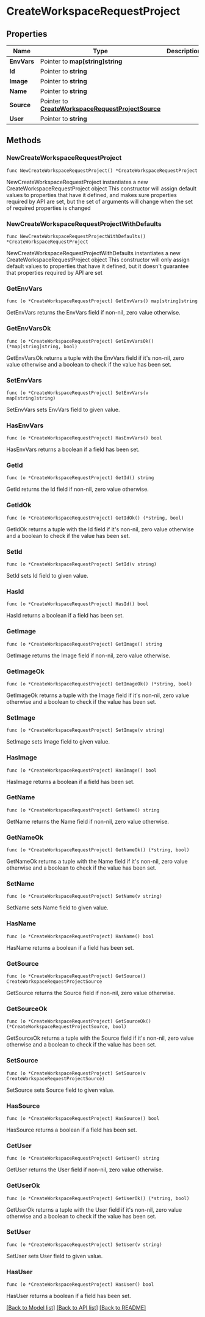 # CreateWorkspaceRequestProject

## Properties

Name | Type | Description | Notes
------------ | ------------- | ------------- | -------------
**EnvVars** | Pointer to **map[string]string** |  | [optional] 
**Id** | Pointer to **string** |  | [optional] 
**Image** | Pointer to **string** |  | [optional] 
**Name** | Pointer to **string** |  | [optional] 
**Source** | Pointer to [**CreateWorkspaceRequestProjectSource**](CreateWorkspaceRequestProjectSource.md) |  | [optional] 
**User** | Pointer to **string** |  | [optional] 

## Methods

### NewCreateWorkspaceRequestProject

`func NewCreateWorkspaceRequestProject() *CreateWorkspaceRequestProject`

NewCreateWorkspaceRequestProject instantiates a new CreateWorkspaceRequestProject object
This constructor will assign default values to properties that have it defined,
and makes sure properties required by API are set, but the set of arguments
will change when the set of required properties is changed

### NewCreateWorkspaceRequestProjectWithDefaults

`func NewCreateWorkspaceRequestProjectWithDefaults() *CreateWorkspaceRequestProject`

NewCreateWorkspaceRequestProjectWithDefaults instantiates a new CreateWorkspaceRequestProject object
This constructor will only assign default values to properties that have it defined,
but it doesn't guarantee that properties required by API are set

### GetEnvVars

`func (o *CreateWorkspaceRequestProject) GetEnvVars() map[string]string`

GetEnvVars returns the EnvVars field if non-nil, zero value otherwise.

### GetEnvVarsOk

`func (o *CreateWorkspaceRequestProject) GetEnvVarsOk() (*map[string]string, bool)`

GetEnvVarsOk returns a tuple with the EnvVars field if it's non-nil, zero value otherwise
and a boolean to check if the value has been set.

### SetEnvVars

`func (o *CreateWorkspaceRequestProject) SetEnvVars(v map[string]string)`

SetEnvVars sets EnvVars field to given value.

### HasEnvVars

`func (o *CreateWorkspaceRequestProject) HasEnvVars() bool`

HasEnvVars returns a boolean if a field has been set.

### GetId

`func (o *CreateWorkspaceRequestProject) GetId() string`

GetId returns the Id field if non-nil, zero value otherwise.

### GetIdOk

`func (o *CreateWorkspaceRequestProject) GetIdOk() (*string, bool)`

GetIdOk returns a tuple with the Id field if it's non-nil, zero value otherwise
and a boolean to check if the value has been set.

### SetId

`func (o *CreateWorkspaceRequestProject) SetId(v string)`

SetId sets Id field to given value.

### HasId

`func (o *CreateWorkspaceRequestProject) HasId() bool`

HasId returns a boolean if a field has been set.

### GetImage

`func (o *CreateWorkspaceRequestProject) GetImage() string`

GetImage returns the Image field if non-nil, zero value otherwise.

### GetImageOk

`func (o *CreateWorkspaceRequestProject) GetImageOk() (*string, bool)`

GetImageOk returns a tuple with the Image field if it's non-nil, zero value otherwise
and a boolean to check if the value has been set.

### SetImage

`func (o *CreateWorkspaceRequestProject) SetImage(v string)`

SetImage sets Image field to given value.

### HasImage

`func (o *CreateWorkspaceRequestProject) HasImage() bool`

HasImage returns a boolean if a field has been set.

### GetName

`func (o *CreateWorkspaceRequestProject) GetName() string`

GetName returns the Name field if non-nil, zero value otherwise.

### GetNameOk

`func (o *CreateWorkspaceRequestProject) GetNameOk() (*string, bool)`

GetNameOk returns a tuple with the Name field if it's non-nil, zero value otherwise
and a boolean to check if the value has been set.

### SetName

`func (o *CreateWorkspaceRequestProject) SetName(v string)`

SetName sets Name field to given value.

### HasName

`func (o *CreateWorkspaceRequestProject) HasName() bool`

HasName returns a boolean if a field has been set.

### GetSource

`func (o *CreateWorkspaceRequestProject) GetSource() CreateWorkspaceRequestProjectSource`

GetSource returns the Source field if non-nil, zero value otherwise.

### GetSourceOk

`func (o *CreateWorkspaceRequestProject) GetSourceOk() (*CreateWorkspaceRequestProjectSource, bool)`

GetSourceOk returns a tuple with the Source field if it's non-nil, zero value otherwise
and a boolean to check if the value has been set.

### SetSource

`func (o *CreateWorkspaceRequestProject) SetSource(v CreateWorkspaceRequestProjectSource)`

SetSource sets Source field to given value.

### HasSource

`func (o *CreateWorkspaceRequestProject) HasSource() bool`

HasSource returns a boolean if a field has been set.

### GetUser

`func (o *CreateWorkspaceRequestProject) GetUser() string`

GetUser returns the User field if non-nil, zero value otherwise.

### GetUserOk

`func (o *CreateWorkspaceRequestProject) GetUserOk() (*string, bool)`

GetUserOk returns a tuple with the User field if it's non-nil, zero value otherwise
and a boolean to check if the value has been set.

### SetUser

`func (o *CreateWorkspaceRequestProject) SetUser(v string)`

SetUser sets User field to given value.

### HasUser

`func (o *CreateWorkspaceRequestProject) HasUser() bool`

HasUser returns a boolean if a field has been set.


[[Back to Model list]](../README.md#documentation-for-models) [[Back to API list]](../README.md#documentation-for-api-endpoints) [[Back to README]](../README.md)


